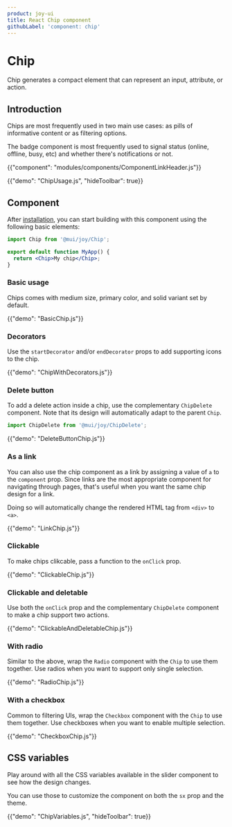 ```yaml
---
product: joy-ui
title: React Chip component
githubLabel: 'component: chip'
---
```


# Chip

<p class="description">Chip generates a compact element that can represent an input, attribute, or action.</p>

## Introduction

Chips are most frequently used in two main use cases: as pills of informative content or as filtering options.

The badge component is most frequently used to signal status (online, offline, busy, etc) and whether there's notifications or not.

{{"component": "modules/components/ComponentLinkHeader.js"}}

{{"demo": "ChipUsage.js", "hideToolbar": true}}

## Component

After [installation](/joy-ui/getting-started/installation/), you can start building with this component using the following basic elements:

```jsx
import Chip from '@mui/joy/Chip';

export default function MyApp() {
  return <Chip>My chip</Chip>;
}
```

### Basic usage

Chips comes with medium size, primary color, and solid variant set by default.

{{"demo": "BasicChip.js"}}

### Decorators

Use the `startDecorator` and/or `endDecorator` props to add supporting icons to the chip.

{{"demo": "ChipWithDecorators.js"}}

### Delete button

To add a delete action inside a chip, use the complementary `ChipDelete` component.
Note that its design will automatically adapt to the parent `Chip`.

```jsx
import ChipDelete from '@mui/joy/ChipDelete';
```

{{"demo": "DeleteButtonChip.js"}}

### As a link

You can also use the chip component as a link by assigning a value of `a` to the `component` prop.
Since links are the most appropriate component for navigating through pages, that's useful when you want the same chip design for a link.

Doing so will automatically change the rendered HTML tag from `<div>` to `<a>`.

{{"demo": "LinkChip.js"}}

### Clickable

To make chips clikcable, pass a function to the `onClick` prop.

{{"demo": "ClickableChip.js"}}

### Clickable and deletable

Use both the `onClick` prop and the complementary `ChipDelete` component to make a chip support two actions.

{{"demo": "ClickableAndDeletableChip.js"}}

### With radio

Similar to the above, wrap the `Radio` component with the `Chip` to use them together.
Use radios when you want to support only single selection.

{{"demo": "RadioChip.js"}}

### With a checkbox

Common to filtering UIs, wrap the `Checkbox` component with the `Chip` to use them together.
Use checkboxes when you want to enable multiple selection.

{{"demo": "CheckboxChip.js"}}

## CSS variables

Play around with all the CSS variables available in the slider component to see how the design changes.

You can use those to customize the component on both the `sx` prop and the theme.

{{"demo": "ChipVariables.js", "hideToolbar": true}}
